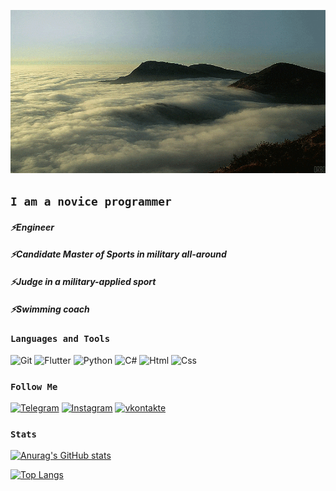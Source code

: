 ![Header](https://github.com/Fearenok/Fearenok/blob/main/assets/mountains.gif)

## ```I am a novice programmer```

#### *⚡Engineer*
#### *⚡Candidate Master of Sports in military all-around*
#### *⚡Judge in a military-applied sport*
#### *⚡Swimming coach*

### ```Languages and Tools```
![Git](https://img.shields.io/badge/-Git-293133?style=for-the-badge&logo=Git)
![Flutter](https://img.shields.io/badge/-Flutter-293133?style=for-the-badge&logo=appveyor)
![Python](https://img.shields.io/badge/Python-293133?style=for-the-badge&logo=python&logoColor=F5F100)
![C#](https://img.shields.io/badge/C%23-293133?style=for-the-badge&logo=c-sharp&logoColor=427EE0)
![Html](https://img.shields.io/badge/HTML-293133?style=for-the-badge&logo=html5&logoColor=FF2439)
![Css](https://img.shields.io/badge/CSS-293133?&style=for-the-badge&logo=css3&logoColor=427EE0)

### ```Follow Me```
[![Telegram](https://img.shields.io/badge/-Telegram-293133?style=for-the-bandge&logo=telegram&logoColor=27A0D)](http://t.me/Montana333)
[![Instagram](https://img.shields.io/badge/-Instagram-293133?style=for-the-bandge&logo=instagram&logoColor=B4068E)](http://www.instagram.com/antolllkaa)
[![vkontakte](https://img.shields.io/badge/-Vkontakte-293133?style=for-the-bandge&logo=Vk&logoColor=4F7DB3)](https://vk.com/id104145216)

### ```Stats```
[![Anurag's GitHub stats](https://github-readme-stats.vercel.app/api?username=Fearenok&count_private=true&show_icons=true&theme=tokyonight&bg_color=12,071313,163334,468c94&text_color=53b0af&title_color=53b0af&border_color=071313&icon_color=a9e4e4)](https://github.com/Fearenok/github-readme-stats)

[![Top Langs](https://github-readme-stats.vercel.app/api/top-langs/?username=Fearenok&bg_color=12,071313,163334,468c94&text_color=a9e4e4&title_color=53b0af&border_color=071313)](https://github.com/Fearenok/github-readme-stats)
